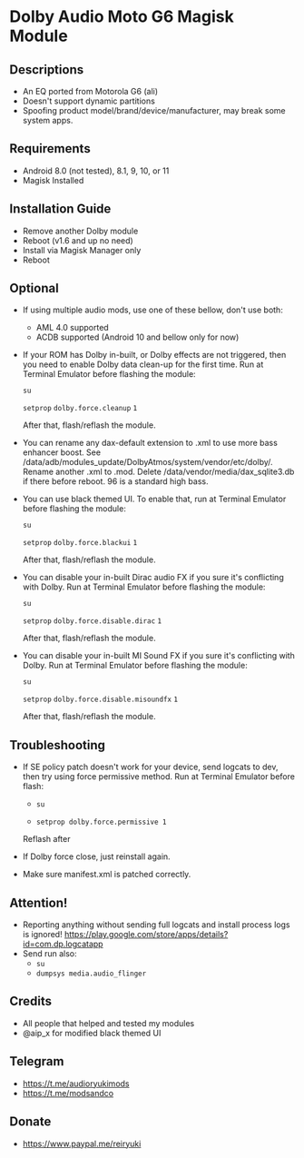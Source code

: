# Dolby Audio Moto G6 Magisk Module

## Descriptions
- An EQ ported from Motorola G6 (ali)
- Doesn't support dynamic partitions
- Spoofing product model/brand/device/manufacturer, may break some system apps.

## Requirements
- Android 8.0 (not tested), 8.1, 9, 10, or 11
- Magisk Installed

## Installation Guide
- Remove another Dolby module
- Reboot (v1.6 and up no need)
- Install via Magisk Manager only
- Reboot

## Optional
- If using multiple audio mods, use one of these bellow, don't use both:
  - AML 4.0 supported
  - ACDB supported (Android 10 and bellow only for now)
- If your ROM has Dolby in-built, or Dolby effects are not triggered, then you need to enable Dolby data clean-up for the first time. Run at Terminal Emulator before flashing
  the module:

  `su`

  `setprop` `dolby.force.cleanup` `1`

  After that, flash/reflash the module.

- You can rename any dax-default extension to .xml to use more bass enhancer boost. See /data/adb/modules_update/DolbyAtmos/system/vendor/etc/dolby/. Rename another .xml to .mod. Delete /data/vendor/media/dax_sqlite3.db if there before reboot. 96 is a standard high bass.
- You can use black themed UI. To enable that, run at Terminal Emulator before flashing
  the module:

  `su`

  `setprop` `dolby.force.blackui` `1`

  After that, flash/reflash the module.

- You can disable your in-built Dirac audio FX if you sure it's conflicting with Dolby. Run at Terminal Emulator before flashing
  the module:

  `su`

  `setprop` `dolby.force.disable.dirac` `1`

  After that, flash/reflash the module.

- You can disable your in-built MI Sound FX if you sure it's conflicting with Dolby. Run at Terminal Emulator before flashing
  the module:

  `su`

  `setprop` `dolby.force.disable.misoundfx` `1`

  After that, flash/reflash the module.


## Troubleshooting
- If SE policy patch doesn't work for your device, send logcats to dev, then try using force permissive method.
  Run at Terminal Emulator before flash:

  - `su`

  - `setprop dolby.force.permissive 1`

  Reflash after
- If Dolby force close, just reinstall again.
- Make sure manifest.xml is patched correctly.

## Attention!
- Reporting anything without sending full logcats and install process logs is ignored!
https://play.google.com/store/apps/details?id=com.dp.logcatapp
- Send run also:
  - `su`
  - `dumpsys media.audio_flinger`

## Credits
- All people that helped and tested my modules
- @aip_x for modified black themed UI

## Telegram
- https://t.me/audioryukimods
- https://t.me/modsandco

## Donate
- https://www.paypal.me/reiryuki


